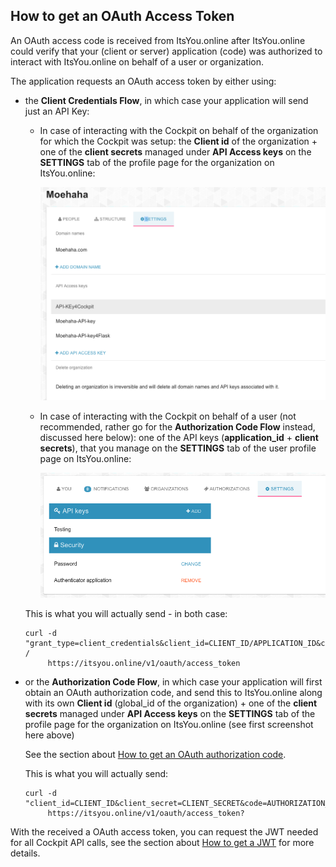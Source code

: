## How to get an OAuth Access Token

An OAuth access code is received from ItsYou.online after ItsYou.online could verify that your (client or server) application (code) was authorized to interact with ItsYou.online on behalf of a user or organization.

The application requests an OAuth access token by either using:

- the **Client Credentials Flow**, in which case your application will send just an API Key:

  - In case of interacting with the Cockpit on behalf of the organization for which the Cockpit was setup: the **Client id** of the organization + one of the **client secrets** managed under **API Access keys** on the **SETTINGS** tab of the profile page for the organization on ItsYou.online:

    ![](organization_settings.png)

  - In case of interacting with the Cockpit on behalf of a user (not recommended, rather go for the **Authorization Code Flow** instead, discussed here below): one of the API keys (**application_id** + **client secrets**), that you manage on the **SETTINGS** tab of the user profile page on ItsYou.online:

    ![](user_settings.png)

  This is what you will actually send - in both case:

  ```
  curl -d "grant_type=client_credentials&client_id=CLIENT_ID/APPLICATION_ID&client_secret=CLIENT_SECRET" /
       https://itsyou.online/v1/oauth/access_token
  ```

- or the **Authorization Code Flow**, in which case your application will first obtain an OAuth authorization code, and send this to ItsYou.online along with its own **Client id** (global_id of the organization) + one of the **client secrets** managed under **API Access keys** on the **SETTINGS** tab of the profile page for the organization on ItsYou.online (see first screenshot here above)

  See the section about [How to get an OAuth authorization code](../Get_oauth_authorization_code/Get_oauth_authorization_code.md).

  This is what you will actually send:

  ```
  curl -d "client_id=CLIENT_ID&client_secret=CLIENT_SECRET&code=AUTHORIZATION_CODE&redirect_uri=CALLBACK_URL&state=STATE"
       https://itsyou.online/v1/oauth/access_token?
  ```

With the received a OAuth access token, you can request the JWT needed for all Cockpit API calls, see the section about [How to get a JWT](../Get_JWT/Get_JWT.md) for more details.
